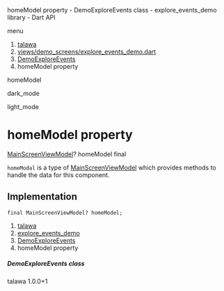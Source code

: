 




homeModel property - DemoExploreEvents class - explore\_events\_demo library - Dart API







menu

1. [talawa](../../index.html)
2. [views/demo\_screens/explore\_events\_demo.dart](../../views_demo_screens_explore_events_demo/views_demo_screens_explore_events_demo-library.html)
3. [DemoExploreEvents](../../views_demo_screens_explore_events_demo/DemoExploreEvents-class.html)
4. homeModel property

homeModel


dark\_mode

light\_mode




# homeModel property


[MainScreenViewModel](../../view_model_main_screen_view_model/MainScreenViewModel-class.html)?
homeModel
final

`homeModal` is a type of [MainScreenViewModel](../../view_model_main_screen_view_model/MainScreenViewModel-class.html) which provides methods to handle the data for this component.


## Implementation

```
final MainScreenViewModel? homeModel;
```

 


1. [talawa](../../index.html)
2. [explore\_events\_demo](../../views_demo_screens_explore_events_demo/views_demo_screens_explore_events_demo-library.html)
3. [DemoExploreEvents](../../views_demo_screens_explore_events_demo/DemoExploreEvents-class.html)
4. homeModel property

##### DemoExploreEvents class





talawa
1.0.0+1






